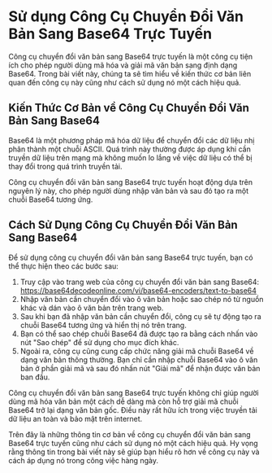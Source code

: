 Sử dụng Công Cụ Chuyển Đổi Văn Bản Sang Base64 Trực Tuyến
=========================================================

Công cụ chuyển đổi văn bản sang Base64 trực tuyến là một công cụ tiện ích cho phép người dùng mã hóa và giải mã văn bản sang định dạng Base64. Trong bài viết này, chúng ta sẽ tìm hiểu về kiến thức cơ bản liên quan đến công cụ này cũng như cách sử dụng nó một cách hiệu quả.

Kiến Thức Cơ Bản về Công Cụ Chuyển Đổi Văn Bản Sang Base64
----------------------------------------------------------

Base64 là một phương pháp mã hóa dữ liệu để chuyển đổi các dữ liệu nhị phân thành một chuỗi ASCII. Quá trình này thường được áp dụng khi cần truyền dữ liệu trên mạng mà không muốn lo lắng về việc dữ liệu có thể bị thay đổi trong quá trình truyền tải.

Công cụ chuyển đổi văn bản sang Base64 trực tuyến hoạt động dựa trên nguyên lý này, cho phép người dùng nhập văn bản và sau đó tạo ra một chuỗi Base64 tương ứng.

Cách Sử Dụng Công Cụ Chuyển Đổi Văn Bản Sang Base64
---------------------------------------------------

Để sử dụng công cụ chuyển đổi văn bản sang Base64 trực tuyến, bạn có thể thực hiện theo các bước sau:

1. Truy cập vào trang web của công cụ chuyển đổi văn bản sang Base64: <https://base64decodeonline.com/vi/base64-encoders/text-to-base64>
2. Nhập văn bản cần chuyển đổi vào ô văn bản hoặc sao chép nó từ nguồn khác và dán vào ô văn bản trên trang web.
3. Sau khi bạn đã nhập văn bản cần chuyển đổi, công cụ sẽ tự động tạo ra chuỗi Base64 tương ứng và hiển thị nó trên trang.
4. Bạn có thể sao chép chuỗi Base64 đã được tạo ra bằng cách nhấn vào nút "Sao chép" để sử dụng cho mục đích khác.
5. Ngoài ra, công cụ cũng cung cấp chức năng giải mã chuỗi Base64 về dạng văn bản thông thường. Bạn chỉ cần nhập chuỗi Base64 vào ô văn bản ở phần giải mã và sau đó nhấn nút "Giải mã" để nhận được văn bản ban đầu.

Công cụ chuyển đổi văn bản sang Base64 trực tuyến không chỉ giúp người dùng mã hóa văn bản một cách dễ dàng mà còn hỗ trợ giải mã chuỗi Base64 trở lại dạng văn bản gốc. Điều này rất hữu ích trong việc truyền tải dữ liệu an toàn và bảo mật trên internet.

Trên đây là những thông tin cơ bản về công cụ chuyển đổi văn bản sang Base64 trực tuyến cũng như cách sử dụng nó một cách hiệu quả. Hy vọng rằng thông tin trong bài viết này sẽ giúp bạn hiểu rõ hơn về công cụ này và cách áp dụng nó trong công việc hàng ngày.